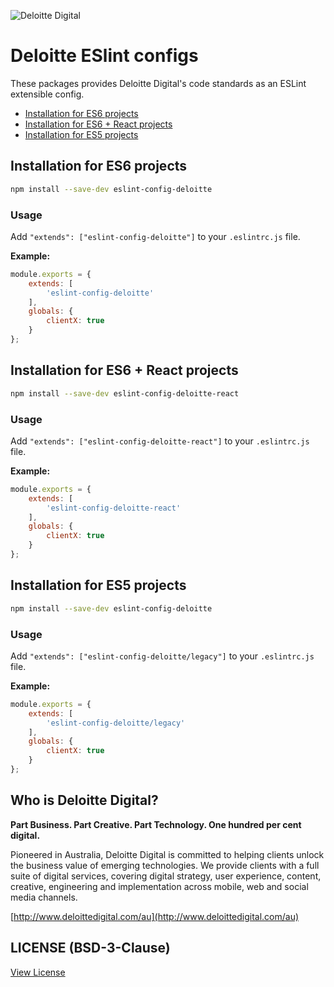 ![Deloitte Digital](https://raw.githubusercontent.com/DeloitteDigital/DDBreakpoints/master/docs/deloittedigital-logo-white.png)

# Deloitte ESlint configs

These packages provides Deloitte Digital's code standards as an ESLint extensible config.

- [Installation for ES6 projects](#installation-for-es6-projects)
- [Installation for ES6 + React projects](#installation-for-es6+react-projects)
- [Installation for ES5 projects](#installation-for-es5-projects)

## Installation for ES6 projects

```bash
npm install --save-dev eslint-config-deloitte
```

### Usage

Add `"extends": ["eslint-config-deloitte"]` to your `.eslintrc.js` file.

**Example:**

```js
module.exports = {
	extends: [
		'eslint-config-deloitte'
	],
	globals: {
		clientX: true
	}
};
```

## Installation for ES6 + React projects

```bash
npm install --save-dev eslint-config-deloitte-react
```

### Usage

Add `"extends": ["eslint-config-deloitte-react"]` to your `.eslintrc.js` file.

**Example:**

```js
module.exports = {
	extends: [
		'eslint-config-deloitte-react'
	],
	globals: {
		clientX: true
	}
};
```


## Installation for ES5 projects

```bash
npm install --save-dev eslint-config-deloitte
```

### Usage

Add `"extends": ["eslint-config-deloitte/legacy"]` to your `.eslintrc.js` file.

**Example:**

```js
module.exports = {
	extends: [
		'eslint-config-deloitte/legacy'
	],
	globals: {
		clientX: true
	}
};
```


## Who is Deloitte Digital?

**Part Business. Part Creative. Part Technology. One hundred per cent digital.**

Pioneered in Australia, Deloitte Digital is committed to helping clients unlock the business value of emerging technologies. We provide clients with a full suite of digital services, covering digital strategy, user experience, content, creative, engineering and implementation across mobile, web and social media channels.

[http://www.deloittedigital.com/au](http://www.deloittedigital.com/au)

## LICENSE (BSD-3-Clause)
[View License](LICENSE)
